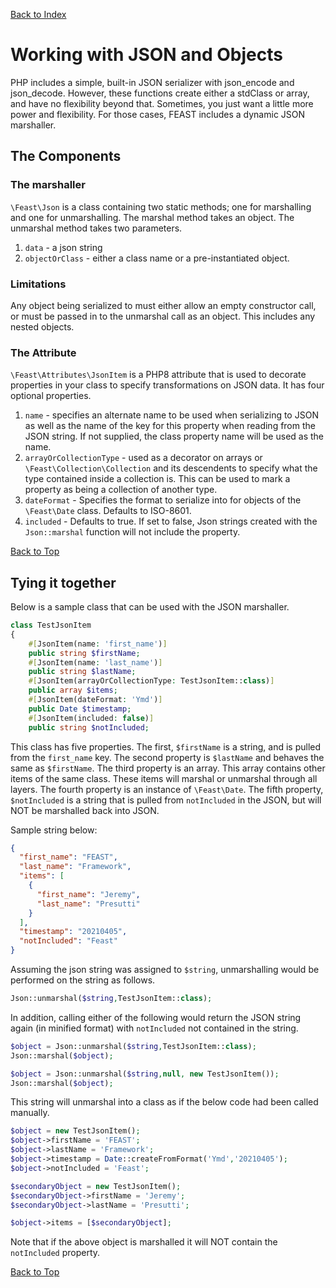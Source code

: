 [Back to Index](index.md)

# Working with JSON and Objects

PHP includes a simple, built-in JSON serializer with json_encode and json_decode. However, these functions create either
a stdClass or array, and have no flexibility beyond that. Sometimes, you just want a little more power and flexibility.
For those cases, FEAST includes a dynamic JSON marshaller.

## The Components

### The marshaller

`\Feast\Json` is a class containing two static methods; one for marshalling and one for unmarshalling. The marshal
method takes an object. The unmarshal method takes two parameters.

1. `data` - a json string
2. `objectOrClass` - either a class name or a pre-instantiated object.

### Limitations

Any object being serialized to must either allow an empty constructor call, or must be passed in to the unmarshal call
as an object. This includes any nested objects.

### The Attribute

`\Feast\Attributes\JsonItem` is a PHP8 attribute that is used to decorate properties in your class to specify
transformations on JSON data. It has four optional properties.

1. `name` - specifies an alternate name to be used when serializing to JSON as well as the name of the key for this
   property when reading from the JSON string. If not supplied, the class property name will be used as the name.
2. `arrayOrCollectionType` - used as a decorator on arrays or `\Feast\Collection\Collection` and its descendents to
   specify what the type contained inside a collection is. This can be used to mark a property as being a collection of
   another type.
3. `dateFormat` - Specifies the format to serialize into for objects of the `\Feast\Date` class. Defaults to ISO-8601.
4. `included` - Defaults to true. If set to false, Json strings created with the `Json::marshal` function will not
   include the property.

[Back to Top](#working-with-json-and-objects)

## Tying it together

Below is a sample class that can be used with the JSON marshaller.

```php
class TestJsonItem
{
    #[JsonItem(name: 'first_name')]
    public string $firstName;
    #[JsonItem(name: 'last_name')]
    public string $lastName;
    #[JsonItem(arrayOrCollectionType: TestJsonItem::class)]
    public array $items;
    #[JsonItem(dateFormat: 'Ymd')]
    public Date $timestamp;
    #[JsonItem(included: false)]
    public string $notIncluded;
```

This class has five properties. The first, `$firstName` is a string, and is pulled from the `first_name` key. The second
property is `$lastName` and behaves the same as `$firstName`. The third property is an array. This array contains other
items of the same class. These items will marshal or unmarshal through all layers. The fourth property is an instance
of `\Feast\Date`. The fifth property, `$notIncluded` is a string that is pulled from `notIncluded` in the JSON, but will
NOT be marshalled back into JSON.

Sample string below:

```json
{
  "first_name": "FEAST",
  "last_name": "Framework",
  "items": [
    {
      "first_name": "Jeremy",
      "last_name": "Presutti"
    }
  ],
  "timestamp": "20210405",
  "notIncluded": "Feast"
}
```

Assuming the json string was assigned to `$string`, unmarshalling would be performed on the string as follows.

```php
Json::unmarshal($string,TestJsonItem::class);
```

In addition, calling either of the following would return the JSON string again (in minified format) with `notIncluded`
not contained in the string.

```php
$object = Json::unmarshal($string,TestJsonItem::class);
Json::marshal($object);
```

```php
$object = Json::unmarshal($string,null, new TestJsonItem());
Json::marshal($object);
```

This string will unmarshal into a class as if the below code had been called manually.

```php
$object = new TestJsonItem();
$object->firstName = 'FEAST';
$object->lastName = 'Framework';
$object->timestamp = Date::createFromFormat('Ymd','20210405');
$object->notIncluded = 'Feast';

$secondaryObject = new TestJsonItem();
$secondaryObject->firstName = 'Jeremy';
$secondaryObject->lastName = 'Presutti';

$object->items = [$secondaryObject];
```

Note that if the above object is marshalled it will NOT contain the `notIncluded` property.

[Back to Top](#working-with-json-and-objects)
